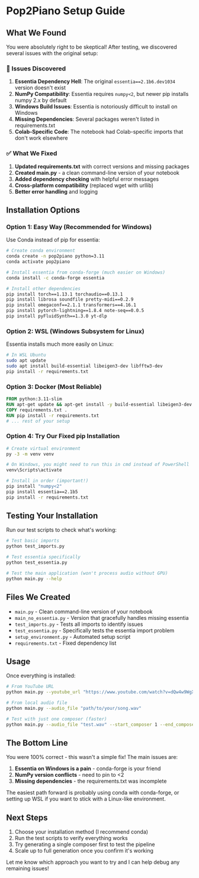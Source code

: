# Pop2Piano Setup Guide

## What We Found

You were absolutely right to be skeptical! After testing, we discovered several issues with the original setup:

### 🐛 Issues Discovered

1. **Essentia Dependency Hell**: The original `essentia==2.1b6.dev1034` version doesn't exist
2. **NumPy Compatibility**: Essentia requires `numpy<2`, but newer pip installs numpy 2.x by default
3. **Windows Build Issues**: Essentia is notoriously difficult to install on Windows
4. **Missing Dependencies**: Several packages weren't listed in requirements.txt
5. **Colab-Specific Code**: The notebook had Colab-specific imports that don't work elsewhere

### ✅ What We Fixed

1. **Updated requirements.txt** with correct versions and missing packages
2. **Created main.py** - a clean command-line version of your notebook
3. **Added dependency checking** with helpful error messages
4. **Cross-platform compatibility** (replaced wget with urllib)
5. **Better error handling** and logging

## Installation Options

### Option 1: Easy Way (Recommended for Windows)

Use Conda instead of pip for essentia:

```bash
# Create conda environment
conda create -n pop2piano python=3.11
conda activate pop2piano

# Install essentia from conda-forge (much easier on Windows)
conda install -c conda-forge essentia

# Install other dependencies
pip install torch==1.13.1 torchaudio==0.13.1
pip install librosa soundfile pretty-midi==0.2.9
pip install omegaconf==2.1.1 transformers==4.16.1
pip install pytorch-lightning==1.8.4 note-seq==0.0.5
pip install pyFluidSynth==1.3.0 yt-dlp
```

### Option 2: WSL (Windows Subsystem for Linux)

Essentia installs much more easily on Linux:

```bash
# In WSL Ubuntu
sudo apt update
sudo apt install build-essential libeigen3-dev libfftw3-dev
pip install -r requirements.txt
```

### Option 3: Docker (Most Reliable)

```dockerfile
FROM python:3.11-slim
RUN apt-get update && apt-get install -y build-essential libeigen3-dev libfftw3-dev
COPY requirements.txt .
RUN pip install -r requirements.txt
# ... rest of your setup
```

### Option 4: Try Our Fixed pip Installation

```bash
# Create virtual environment
py -3 -m venv venv

# On Windows, you might need to run this in cmd instead of PowerShell
venv\Scripts\activate

# Install in order (important!)
pip install "numpy<2"
pip install essentia==2.1b5
pip install -r requirements.txt
```

## Testing Your Installation

Run our test scripts to check what's working:

```bash
# Test basic imports
python test_imports.py

# Test essentia specifically
python test_essentia.py

# Test the main application (won't process audio without GPU)
python main.py --help
```

## Files We Created

- `main.py` - Clean command-line version of your notebook
- `main_no_essentia.py` - Version that gracefully handles missing essentia
- `test_imports.py` - Tests all imports to identify issues
- `test_essentia.py` - Specifically tests the essentia import problem
- `setup_environment.py` - Automated setup script
- `requirements.txt` - Fixed dependency list

## Usage

Once everything is installed:

```bash
# From YouTube URL
python main.py --youtube_url "https://www.youtube.com/watch?v=dQw4w9WgXcQ"

# From local audio file
python main.py --audio_file "path/to/your/song.wav"

# Test with just one composer (faster)
python main.py --audio_file "test.wav" --start_composer 1 --end_composer 2
```

## The Bottom Line

You were 100% correct - this wasn't a simple fix! The main issues are:

1. **Essentia on Windows is a pain** - conda-forge is your friend
2. **NumPy version conflicts** - need to pin to <2
3. **Missing dependencies** - the requirements.txt was incomplete

The easiest path forward is probably using conda with conda-forge, or setting up WSL if you want to stick with a Linux-like environment.

## Next Steps

1. Choose your installation method (I recommend conda)
2. Run the test scripts to verify everything works
3. Try generating a single composer first to test the pipeline
4. Scale up to full generation once you confirm it's working

Let me know which approach you want to try and I can help debug any remaining issues! 